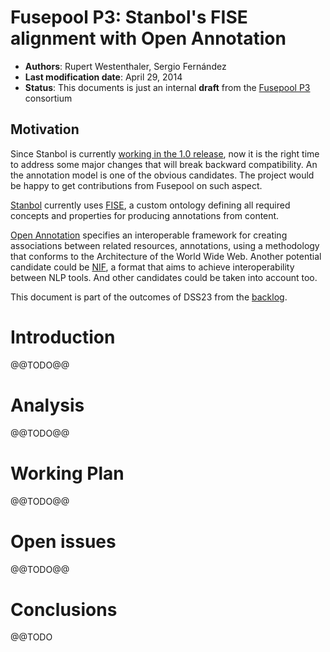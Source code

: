 # Fusepool P3: Stanbol's FISE alignment with Open Annotation

* **Authors**: Rupert Westenthaler, Sergio Fernández
* **Last modification date**: April 29, 2014
* **Status**: This documents is just an internal **draft** from the [Fusepool P3](http://www.fusepool.eu/p3) consortium

## Motivation

Since Stanbol is currently [working in the 1.0 release](http://markmail.org/message/6dwwkwv7elmo6454),
now it is the right time to address some major changes that will break backward compatibility. 
An the annotation model is one of the obvious candidates. The project would be happy to get
contributions from Fusepool on such aspect.

[Stanbol](http://stanbol.apache.org) currently uses 
[FISE](http://stanbol.apache.org/docs/trunk/components/enhancer/enhancementstructure),
a custom ontology defining all required concepts and properties for producing annotations
from content.

[Open Annotation](http://www.openannotation.org/spec/core/) specifies an interoperable 
framework for creating associations between related resources, annotations, using a 
methodology that conforms to the Architecture of the World Wide Web. Another potential
candidate could be [NIF](http://persistence.uni-leipzig.org/nlp2rdf/), a format that 
aims to achieve interoperability between NLP tools. And other candidates could be taken 
into account too.

This document is part of the outcomes of DSS23 from the [backlog](https://easybacklog.com/accounts/4748/backlogs/54217).

# Introduction

@@TODO@@

# Analysis

@@TODO@@

# Working Plan

@@TODO@@

# Open issues

@@TODO@@

# Conclusions

@@TODO

